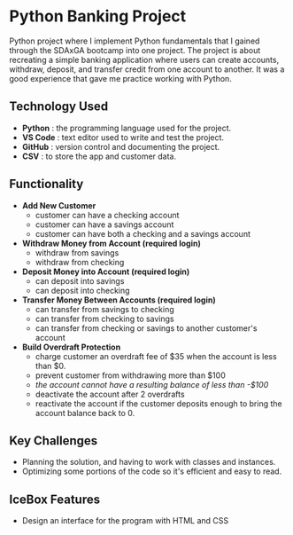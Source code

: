 # Python Banking Project  

Python project where I implement Python fundamentals that I gained through the SDAxGA bootcamp into one project. The project is about recreating a simple banking application where users can create accounts, withdraw, deposit, and transfer credit from one account to another. It was a good experience that gave me practice working with Python.  

## Technology Used  

- **Python** : the programming language used for the project.  
- **VS Code** : text editor used to write and test the project.  
- **GitHub** : version control and documenting the project.  
- **CSV** : to store the app and customer data.  

## Functionality  
- **Add New Customer**  
    * customer can have a checking account  
    * customer can have a savings account  
    * customer can have both a checking and a savings account  
- **Withdraw Money from Account (required login)**  
    * withdraw from savings  
    * withdraw from checking  
- **Deposit Money into Account (required login)**  
    * can deposit into savings  
    * can deposit into checking  
- **Transfer Money Between Accounts (required login)**  
    * can transfer from savings to checking  
    * can transfer from checking to savings  
    * can transfer from checking or savings to another customer's account  
- **Build Overdraft Protection**  
    * charge customer an overdraft fee of $35 when the account is less than $0.  
    * prevent customer from withdrawing more than $100  
    * _the account cannot have a resulting balance of less than -$100_  
    * deactivate the account after 2 overdrafts  
    * reactivate the account if the customer deposits enough to bring the account balance back to 0.  

## Key Challenges  
- Planning the solution, and having to work with classes and instances.  
- Optimizing some portions of the code so it's efficient and easy to read.  

## IceBox Features  
- Design an interface for the program with HTML and CSS  
